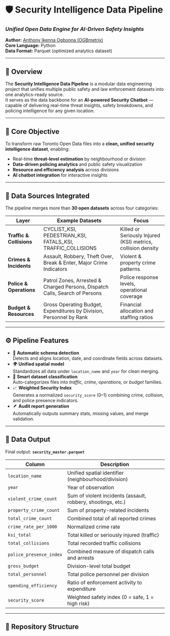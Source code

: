# 🛡️ Security Intelligence Data Pipeline
### *Unified Open Data Engine for AI-Driven Safety Insights*

**Author:** [Anthony Ikenna Ogbonna (OGBmetrix)](https://github.com/OGBmetrix)  
**Core Language:** Python  
**Data Format:** Parquet (optimized analytics dataset)  

---

## 🚀 Overview
The **Security Intelligence Data Pipeline** is a modular data engineering project that unifies multiple public safety and law enforcement datasets into one analytics-ready source.  
It serves as the data backbone for an **AI-powered Security Chatbot** — capable of delivering real-time threat insights, safety breakdowns, and policing intelligence for any given location.

---

## 🎯 Core Objective
To transform raw Toronto Open Data files into a **clean, unified security intelligence dataset**, enabling:
- Real-time **threat-level estimation** by neighbourhood or division  
- **Data-driven policing analytics** and public safety visualization  
- **Resource and efficiency analysis** across divisions  
- **AI chatbot integration** for interactive insights  

---

## 🧩 Data Sources Integrated
The pipeline merges more than **30 open datasets** across four categories:

| Layer | Example Datasets | Focus |
|-------|------------------|-------|
| **Traffic & Collisions** | CYCLIST_KSI, PEDESTRIAN_KSI, FATALS_KSI, TRAFFIC_COLLISIONS | Killed or Seriously Injured (KSI) metrics, collision density |
| **Crimes & Incidents** | Assault, Robbery, Theft Over, Break & Enter, Major Crime Indicators | Violent & property crime patterns |
| **Police & Operations** | Patrol Zones, Arrested & Charged Persons, Dispatch Calls, Search of Persons | Police response levels, operational coverage |
| **Budget & Resources** | Gross Operating Budget, Expenditures by Division, Personnel by Rank | Financial allocation and staffing ratios |

---

## ⚙️ Pipeline Features
- 🧠 **Automatic schema detection**  
  Detects and aligns location, date, and coordinate fields across datasets.
- 🌍 **Unified spatial model**  
  Standardizes all data under `location_name` and `year` for clean merging.
- 🤖 **Smart dataset classification**  
  Auto-categorizes files into *traffic, crime, operations,* or *budget* families.
- 📈 **Weighted Security Index**  
  Generates a normalized `security_score` (0–1) combining crime, collision, and police presence indicators.
- 🪶 **Audit report generation**  
  Automatically outputs summary stats, missing values, and merge validation.

---

## 🧠 Data Output
Final output: **`security_master.parquet`**

| Column | Description |
|---------|--------------|
| `location_name` | Unified spatial identifier (neighbourhood/division) |
| `year` | Year of observation |
| `violent_crime_count` | Sum of violent incidents (assault, robbery, shootings, etc.) |
| `property_crime_count` | Sum of property-related incidents |
| `total_crime_count` | Combined total of all reported crimes |
| `crime_rate_per_1000` | Normalized crime rate |
| `ksi_total` | Total killed or seriously injured (traffic) |
| `total_collisions` | Total recorded traffic collisions |
| `police_presence_index` | Combined measure of dispatch calls and arrests |
| `gross_budget` | Division-level total budget |
| `total_personnel` | Total police personnel per division |
| `spending_efficiency` | Ratio of enforcement activity to expenditure |
| `security_score` | Weighted safety index (0 = safe, 1 = high risk) |

---

## 📁 Repository Structure
